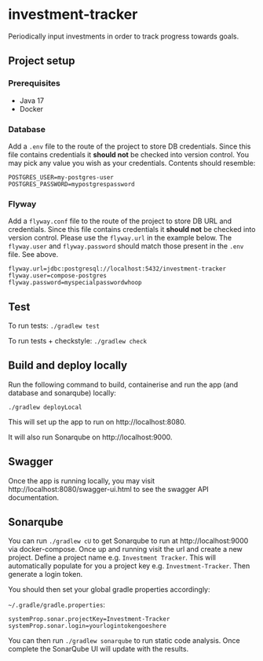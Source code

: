 # investment-tracker

Periodically input investments in order to track progress towards goals.

## Project setup

### Prerequisites

- Java 17
- Docker

### Database

Add a `.env` file to the route of the project to store DB credentials. Since this file contains credentials it **should
not** be checked into version control. You may pick any value you wish as your credentials. Contents should resemble:

```
POSTGRES_USER=my-postgres-user
POSTGRES_PASSWORD=mypostgrespassword
```

### Flyway

Add a `flyway.conf` file to the route of the project to store DB URL and credentials. Since this file contains
credentials it **should not** be checked into version control. Please use the `flyway.url` in the example below.
The `flyway.user` and `flyway.password`
should match those present in the `.env` file. See above.

```shell
flyway.url=jdbc:postgresql://localhost:5432/investment-tracker
flyway.user=compose-postgres
flyway.password=myspecialpasswordwhoop
```

## Test

To run tests: `./gradlew test`

To run tests + checkstyle: `./gradlew check`

## Build and deploy locally

Run the following command to build, containerise and run the app (and database and sonarqube) locally:

```shell
./gradlew deployLocal
```

This will set up the app to run on http://localhost:8080.

It will also run Sonarqube on http://localhost:9000.

## Swagger

Once the app is running locally, you may visit http://localhost:8080/swagger-ui.html to see the swagger API
documentation.

## Sonarqube

You can run `./gradlew cU` to get Sonarqube to run at http://localhost:9000 via docker-compose. Once up and running
visit the url and create a new project. Define a project name e.g. `Investment Tracker`. This will automatically
populate for you a project key e.g. `Investment-Tracker`. Then generate a login token.

You should then set your global gradle properties accordingly:

`~/.gradle/gradle.properties`:

```shell
systemProp.sonar.projectKey=Investment-Tracker
systemProp.sonar.login=yourlogintokengoeshere
```

You can then run `./gradlew sonarqube` to run static code analysis. Once complete the SonarQube UI will update with the
results.